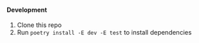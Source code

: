 
#### Development

1. Clone this repo
2. Run `poetry install -E dev -E test` to install dependencies
